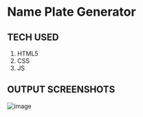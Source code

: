 # Name Plate Generator

## TECH USED

1. HTML5
2. CSS
3. JS


## OUTPUT SCREENSHOTS


![image](https://user-images.githubusercontent.com/82095877/164285535-6d6e0e34-71f9-46c8-b4e7-d894f3919ef9.png)

